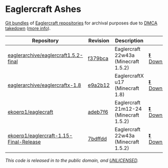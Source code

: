 # Eaglercraft Ashes

[Git bundles](https://git-scm.com/book/en/v2/Git-Tools-Bundling) of [Eaglercraft repositories](./scripts/bundles.txt) for archival purposes due to [DMCA takedown](https://github.com/github/dmca/blob/master/2023/02/2023-02-22-mojang.md) ([more info](https://torrentfreak.com/mojang-targets-repositories-of-browser-based-minecraft-copy-eaglercraft-230224/)).

| Repository | Revision | Description | |
|-|-|-|-|
| [eaglerarchive/eaglercraft1.5.2-final][eaglerarchive--eaglercraft1.5.2-final] | [f379bca][eaglerarchive--eaglercraft1.5.2-final.bundle.rev] | Eaglercraft 22w43a (Minecraft 1.5.2) | [⏬ Download][eaglerarchive--eaglercraft1.5.2-final:download] |
| [eaglerarchive/eaglercraftx-1.8][eaglerarchive--eaglercraftx-1.8] | [e9a2b12][eaglerarchive--eaglercraftx-1.8.bundle.rev] | EaglercraftX u17 (Minecraft 1.8) | [⏬ Download][eaglerarchive--eaglercraftx-1.8:download] |
| [ekoerp1/eaglecraft][ekoerp1--eaglecraft] | [adeb7f6][ekoerp1--eaglecraft.bundle.rev] | Eaglercraft 21m12-24 (Minecraft 1.5.2) | [⏬ Download][ekoerp1--eaglecraft:download] |
| [ekoerp1/eaglercraft-1.15-Final-Release][ekoerp1--eaglercraft-1.15-Final-Release] | [7bdffdd][ekoerp1--eaglercraft-1.15-Final-Release.bundle.rev] | Eaglercraft 22w43a (Minecraft 1.5.2) | [⏬ Download][ekoerp1--eaglercraft-1.15-Final-Release:download] |

_This code is released in to the public domain, and [UNLICENSED](https://unlicense.org/)._



[eaglerarchive--eaglercraft1.5.2-final]: https://github.com/eaglerarchive/eaglercraft1.5.2-final
[eaglerarchive--eaglercraft1.5.2-final.bundle.rev]: ./bundles/eaglerarchive/eaglercraft1.5.2-final/eaglerarchive--eaglercraft1.5.2-final.bundle.rev
[eaglerarchive--eaglercraft1.5.2-final:download]: https://download1509.mediafire.com/v8auquehqxvgPpckH20FZsX9vTL62PuVC4ymhqw-hq0-za_USE6hBVUS3Q0XUlJHMzzl86RwFQaIuTHImmwsnzA8VhcNtwc9FHvwbdYXGl8HLj1kXZcERr2Gt0H3eDUWjiyyJV8M6-ACenG0AL0xg61Oq2ADCd8s6Q5oawEF35_7/blfzzv650rbjjvz/eaglerarchive--eaglercraft1.5.2-final.bundle
[eaglerarchive--eaglercraftx-1.8]: https://github.com/eaglerarchive/eaglercraftx-1.8
[eaglerarchive--eaglercraftx-1.8.bundle.rev]: ./bundles/eaglerarchive/eaglercraftx-1.8/eaglerarchive--eaglercraftx-1.8.bundle.rev
[eaglerarchive--eaglercraftx-1.8:download]: https://download1477.mediafire.com/s8647n51kifg8wjzMaJIOeFb9xnrkaFKHaiIfVUtA2Rx8dEjeuhrtKgV1NnPdwXVSns0zotsOJXvYoS_38FWLM7LwUWl-6x6SC5FpcnZSSOoCGeWo_v4xfopI0rh3WfRkcW4LacGejZCQ50URobiOpo3F5luwzZ1eVd5Y_TEl3M0/r5o5ke0v57cw8yd/eaglerarchive--eaglercraftx-1.8.bundle
[ekoerp1--eaglecraft]: https://github.com/ekoerp1/eaglecraft
[ekoerp1--eaglecraft.bundle.rev]: ./bundles/ekoerp1/eaglecraft/ekoerp1--eaglecraft.bundle.rev
[ekoerp1--eaglecraft:download]: https://download944.mediafire.com/l7ru7u6yhz9gMX83EWPrZC-Ml8z43tLTSOiQyqFbnk8oWURtDcBeSAiMBnB50OdCCOU7F1FxR8Ae391WRDWG4brBEK0bG84ceE1H-VV5xE1dU6frlTvek3o0W7yAtCSGZ3tHo5vY0OdFVkuJOt9__m74NjRdicFZGMGHy5fhIxsd/22s208jb86g3j55/ekoerp1--eaglecraft.bundle
[ekoerp1--eaglercraft-1.15-Final-Release]: https://github.com/ekoerp1/eaglercraft-1.15-Final-Release
[ekoerp1--eaglercraft-1.15-Final-Release.bundle.rev]: ./bundles/ekoerp1/eaglercraft-1.15-Final-Release/ekoerp1--eaglercraft-1.15-Final-Release.bundle.rev
[ekoerp1--eaglercraft-1.15-Final-Release:download]: https://download1585.mediafire.com/qqbm9xx47mdgAxghZ3WPE5v7CSGWAz7HlSd-b-zI8VRI4ZSLEL6aXWif1jfVoph9OEWzfZwjtpsqbODYoJaQaw8ssw88FSxPyxIRboI6Te6vEJYxulYbM4XYo4FrKYMGArAKl62w7PtORbRZsAuzwFUeSUhiv7Lseektxf2JWN4Q/unh0d5zh8ovg1v6/ekoerp1--eaglercraft-1.15-Final-Release.bundle
